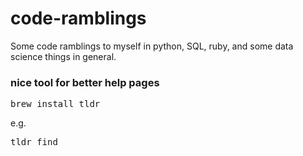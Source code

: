# code-ramblings
Some code ramblings to myself in python, SQL, ruby, and some data science things in general.

### nice tool for better help pages
<pre>
brew install tldr
</pre>
e.g. 
<pre>
tldr find
</pre>
